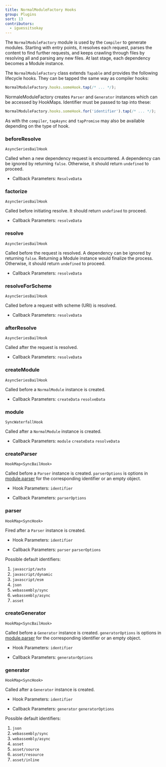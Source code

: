 ```yaml
---
title: NormalModuleFactory Hooks
group: Plugins
sort: 13
contributors:
  - iguessitsokay
---
```


The `NormalModuleFactory` module is used by the `Compiler` to generate modules. Starting with entry points, it resolves each request, parses the content to find further requests, and keeps crawling through files by resolving all and parsing any new files. At last stage, each dependency becomes a Module instance.

The `NormalModuleFactory` class extends `Tapable` and provides the following
lifecycle hooks. They can be tapped the same way as compiler hooks:

``` js
NormalModuleFactory.hooks.someHook.tap(/* ... */);
```

NormaleModuleFactory creates `Parser` and `Generator` instances which can be accessed by HookMaps. Identifier must be passed to tap into these:

``` js
NormalModuleFactory.hooks.someHook.for('identifier').tap(/* ... */);
```

As with the `compiler`, `tapAsync` and `tapPromise` may also be available
depending on the type of hook.


### beforeResolve

`AsyncSeriesBailHook`

Called when a new dependency request is encountered. A dependency can be ignored by returning `false`. Otherwise, it should return `undefined` to proceed.

- Callback Parameters: `ResolveData`


### factorize

`AsyncSeriesBailHook`

Called before initiating resolve. It should return `undefined` to proceed.

- Callback Parameters: `resolveData`


### resolve

`AsyncSeriesBailHook`

Called before the request is resolved. A dependency can be ignored by returning `false`. Returning a Module instance would finalize the process. Otherwise, it should return `undefined` to proceed.

- Callback Parameters: `resolveData`


### resolveForScheme

`AsyncSeriesBailHook`

Called before a request with scheme (URI) is resolved.

- Callback Parameters: `resolveData`


### afterResolve

`AsyncSeriesBailHook`

Called after the request is resolved.

- Callback Parameters: `resolveData`


### createModule

`AsyncSeriesBailHook`

Called before a `NormalModule` instance is created.

- Callback Parameters: `createData` `resolveData`


### module

`SyncWaterfallHook`

Called after a `NormalModule` instance is created.

- Callback Parameters: `module` `createData` `resolveData`


### createParser

`HookMap<SyncBailHook>`

Called before a `Parser` instance is created. `parserOptions` is options in [module.parser](/configuration/module/#moduleparser) for the corresponding identifier or an empty object.

- Hook Parameters: `identifier`

- Callback Parameters: `parserOptions`


### parser

`HookMap<SyncHook>`

Fired after a `Parser` instance is created.

- Hook Parameters: `identifier`

- Callback Parameters: `parser` `parserOptions`

Possible default identifiers: 

1. `javascript/auto`
2. `javascript/dynamic`
3. `javascript/esm`
4. `json`
5. `webassembly/sync`
6. `webassembly/async`
7. `asset`


### createGenerator

`HookMap<SyncBailHook>`

Called before a `Generator` instance is created. `generatorOptions` is options in [module.parser](/configuration/module/#modulegenerator) for the corresponding identifier or an empty object.

- Hook Parameters: `identifier`

- Callback Parameters: `generatorOptions`


### generator

`HookMap<SyncHook>`

Called after a `Generator` instance is created.

- Hook Parameters: `identifier`

- Callback Parameters: `generator` `generatorOptions`

Possible default identifiers:

1. `json`
2. `webassembly/sync`
3. `webassembly/async`
4. `asset`
5. `asset/source`
6. `asset/resource`
7. `asset/inline`
